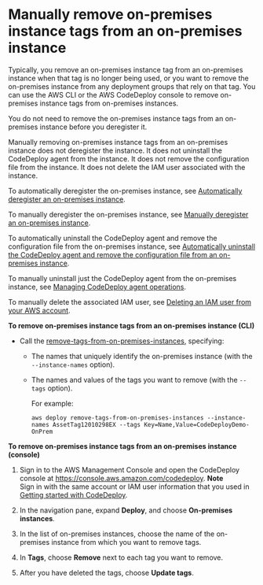 # Manually remove on\-premises instance tags from an on\-premises instance<a name="on-premises-instances-operations-remove-tags"></a>

Typically, you remove an on\-premises instance tag from an on\-premises instance when that tag is no longer being used, or you want to remove the on\-premises instance from any deployment groups that rely on that tag\. You can use the AWS CLI or the AWS CodeDeploy console to remove on\-premises instance tags from on\-premises instances\.

You do not need to remove the on\-premises instance tags from an on\-premises instance before you deregister it\. 

Manually removing on\-premises instance tags from an on\-premises instance does not deregister the instance\. It does not uninstall the CodeDeploy agent from the instance\. It does not remove the configuration file from the instance\. It does not delete the IAM user associated with the instance\. 

To automatically deregister the on\-premises instance, see [Automatically deregister an on\-premises instance](on-premises-instances-operations-deregister-automatically.md)\.

To manually deregister the on\-premises instance, see [Manually deregister an on\-premises instance](on-premises-instances-operations-deregister-manually.md)\.

To automatically uninstall the CodeDeploy agent and remove the configuration file from the on\-premises instance, see [Automatically uninstall the CodeDeploy agent and remove the configuration file from an on\-premises instance](on-premises-instances-operations-uninstall-agent.md)\.

To manually uninstall just the CodeDeploy agent from the on\-premises instance, see [Managing CodeDeploy agent operations](codedeploy-agent-operations.md)\.

To manually delete the associated IAM user, see [Deleting an IAM user from your AWS account](https://docs.aws.amazon.com/IAM/latest/UserGuide/Using_DeletingUserFromAccount.html)\. 

**To remove on\-premises instance tags from an on\-premises instance \(CLI\)**
+ Call the [remove\-tags\-from\-on\-premises\-instances](https://docs.aws.amazon.com/cli/latest/reference/deploy/remove-tags-from-on-premises-instances.html), specifying:

   
  + The names that uniquely identify the on\-premises instance \(with the `--instance-names` option\)\. 
  + The names and values of the tags you want to remove \(with the `--tags` option\)\.

    For example:

    ```
    aws deploy remove-tags-from-on-premises-instances --instance-names AssetTag12010298EX --tags Key=Name,Value=CodeDeployDemo-OnPrem
    ```

**To remove on\-premises instance tags from an on\-premises instance \(console\)**

1. Sign in to the AWS Management Console and open the CodeDeploy console at [https://console\.aws\.amazon\.com/codedeploy](https://console.aws.amazon.com/codedeploy)\.
**Note**  
Sign in with the same account or IAM user information that you used in [Getting started with CodeDeploy](getting-started-codedeploy.md)\.

1. In the navigation pane, expand **Deploy**, and choose **On\-premises instances**\.

1. In the list of on\-premises instances, choose the name of the on\-premises instance from which you want to remove tags\.

1. In **Tags**, choose **Remove** next to each tag you want to remove\.

1. After you have deleted the tags, choose **Update tags**\.